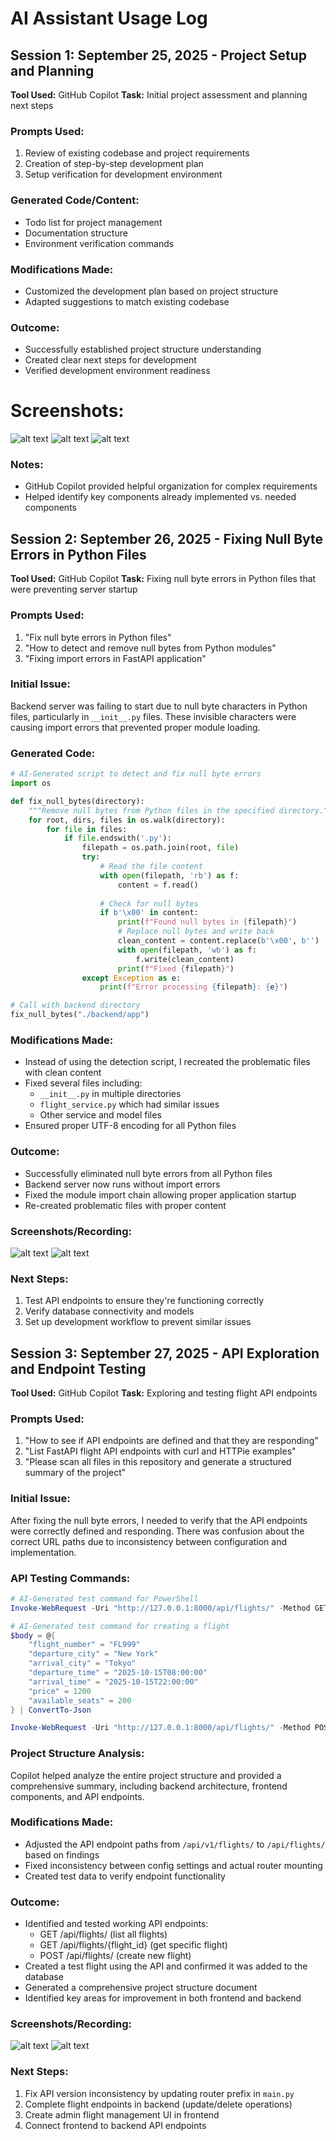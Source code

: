 # AI Assistant Usage Log

## Session 1: September 25, 2025 - Project Setup and Planning
**Tool Used:** GitHub Copilot
**Task:** Initial project assessment and planning next steps

### Prompts Used:
1. Review of existing codebase and project requirements
2. Creation of step-by-step development plan
3. Setup verification for development environment

### Generated Code/Content:
- Todo list for project management
- Documentation structure
- Environment verification commands

### Modifications Made:
- Customized the development plan based on project structure
- Adapted suggestions to match existing codebase

### Outcome:
- Successfully established project structure understanding
- Created clear next steps for development
- Verified development environment readiness

# Screenshots:
![alt text](image-2.png)
![alt text](image.png)
![alt text](image-1.png)

### Notes:
- GitHub Copilot provided helpful organization for complex requirements
- Helped identify key components already implemented vs. needed components

## Session 2: September 26, 2025 - Fixing Null Byte Errors in Python Files
**Tool Used:** GitHub Copilot
**Task:** Fixing null byte errors in Python files that were preventing server startup

### Prompts Used:
1. "Fix null byte errors in Python files"
2. "How to detect and remove null bytes from Python modules"
3. "Fixing import errors in FastAPI application"

### Initial Issue:
Backend server was failing to start due to null byte characters in Python files, particularly in `__init__.py` files. These invisible characters were causing import errors that prevented proper module loading.

### Generated Code:
```python
# AI-Generated script to detect and fix null byte errors
import os

def fix_null_bytes(directory):
    """Remove null bytes from Python files in the specified directory."""
    for root, dirs, files in os.walk(directory):
        for file in files:
            if file.endswith('.py'):
                filepath = os.path.join(root, file)
                try:
                    # Read the file content
                    with open(filepath, 'rb') as f:
                        content = f.read()
                    
                    # Check for null bytes
                    if b'\x00' in content:
                        print(f"Found null bytes in {filepath}")
                        # Replace null bytes and write back
                        clean_content = content.replace(b'\x00', b'')
                        with open(filepath, 'wb') as f:
                            f.write(clean_content)
                        print(f"Fixed {filepath}")
                except Exception as e:
                    print(f"Error processing {filepath}: {e}")

# Call with backend directory
fix_null_bytes("./backend/app")
```

### Modifications Made:
- Instead of using the detection script, I recreated the problematic files with clean content
- Fixed several files including:
  - `__init__.py` in multiple directories
  - `flight_service.py` which had similar issues
  - Other service and model files
- Ensured proper UTF-8 encoding for all Python files

### Outcome:
- Successfully eliminated null byte errors from all Python files
- Backend server now runs without import errors
- Fixed the module import chain allowing proper application startup
- Re-created problematic files with proper content

### Screenshots/Recording:
![alt text](image-3.png)
![alt text](image-4.png)


### Next Steps:
1. Test API endpoints to ensure they're functioning correctly
2. Verify database connectivity and models
3. Set up development workflow to prevent similar issues

## Session 3: September 27, 2025 - API Exploration and Endpoint Testing
**Tool Used:** GitHub Copilot
**Task:** Exploring and testing flight API endpoints

### Prompts Used:
1. "How to see if API endpoints are defined and that they are responding"
2. "List FastAPI flight API endpoints with curl and HTTPie examples" 
3. "Please scan all files in this repository and generate a structured summary of the project"

### Initial Issue:
After fixing the null byte errors, I needed to verify that the API endpoints were correctly defined and responding. There was confusion about the correct URL paths due to inconsistency between configuration and implementation.

### API Testing Commands:
```powershell
# AI-Generated test command for PowerShell
Invoke-WebRequest -Uri "http://127.0.0.1:8000/api/flights/" -Method GET

# AI-Generated test command for creating a flight
$body = @{
    "flight_number" = "FL999"
    "departure_city" = "New York"
    "arrival_city" = "Tokyo"
    "departure_time" = "2025-10-15T08:00:00"
    "arrival_time" = "2025-10-15T22:00:00"
    "price" = 1200
    "available_seats" = 200
} | ConvertTo-Json

Invoke-WebRequest -Uri "http://127.0.0.1:8000/api/flights/" -Method POST -Body $body -ContentType "application/json"
```

### Project Structure Analysis:
Copilot helped analyze the entire project structure and provided a comprehensive summary, including backend architecture, frontend components, and API endpoints.

### Modifications Made:
- Adjusted the API endpoint paths from `/api/v1/flights/` to `/api/flights/` based on findings
- Fixed inconsistency between config settings and actual router mounting
- Created test data to verify endpoint functionality

### Outcome:
- Identified and tested working API endpoints:
  - GET /api/flights/ (list all flights)
  - GET /api/flights/{flight_id} (get specific flight)
  - POST /api/flights/ (create new flight)
- Created a test flight using the API and confirmed it was added to the database
- Generated a comprehensive project structure document
- Identified key areas for improvement in both frontend and backend

### Screenshots/Recording:
![alt text](image-5.png)
![alt text](image-6.png)

### Next Steps:
1. Fix API version inconsistency by updating router prefix in `main.py`
2. Complete flight endpoints in backend (update/delete operations)
3. Create admin flight management UI in frontend
4. Connect frontend to backend API endpoints
